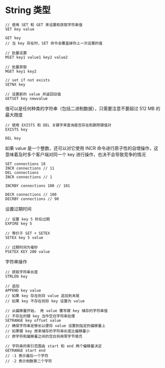# String 类型

```
// 使用 SET 和 GET 来设置和获取字符串值
SET key value

GET key
// 当 key 存在时，SET 命令会覆盖掉你上一次设置的值

// 批量设置
MSET key1 value1 key2 value2

// 批量获取
MGET key1 key2

// set if not exists
SETNX key

// 设置新的 value 并返回旧值
GETSET key newvalue
```

值可以是任何种类的字符串（包括二进制数据），只需要注意不要超过 512 MB 的最大限度

```
// 使用 EXISTS 和 DEL 关键字来查询是否存在和删除键值对
EXISTS key

DEL key
```

如果 value 是一个整数，还可以对它使用 INCR 命令进行原子性的自增操作，这意味着及时多个客户端对同一个 key 进行操作，也决不会导致竞争的情况

```
SET connections 10
INCR connections // 11
DEL connections
INCR connections // 1

INCRBY connections 100 // 101

DECR connections // 100
DECRBY connections // 90
```

设置过期时间

```
// 设置 key 5 秒后过期
EXPIRE key 5 

// 等价于 SET + SETEX
SETEX key 5 value

// 过期时间为毫秒
PSETEX KEY 200 value
```

字符串操作

```
// 获取字符串长度
STRLEN key

// 追加
APPEND key value
// 如果 key 存在则将 value 追加到末尾
// 如果 key 不存在则将 key 设置为 value

// 从偏移量开始， 用 value 覆写键 key 储存的字符串值
// 不存在的键 key 当作空白字符串处理
SETRANGE key offset value
// 确保字符串足够长以便将 value 设置到指定的偏移量上
// 如果键 key 原来储存的字符串长度比偏移量小
// 原字符和偏移量之间的空白将用零字节填充

// 字符串的索引范围由 start 和 end 两个偏移量决定
GETRANGE start end
// -1 表示最后一个字符
// -2 表示倒数第二个字符
```